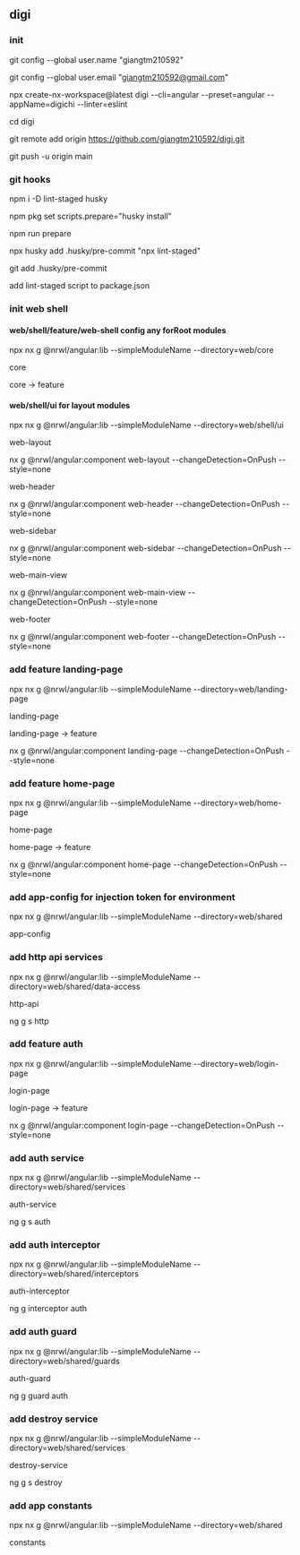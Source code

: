 ## digi

### init

git config --global user.name "giangtm210592"

git config --global user.email "giangtm210592@gmail.com"

npx create-nx-workspace@latest digi --cli=angular --preset=angular --appName=digichi --linter=eslint

cd digi

git remote add origin https://github.com/giangtm210592/digi.git

git push -u origin main

### git hooks

npm i -D lint-staged husky

npm pkg set scripts.prepare="husky install"

npm run prepare

npx husky add .husky/pre-commit "npx lint-staged"

git add .husky/pre-commit

add lint-staged script to package.json

### init web shell

#### web/shell/feature/web-shell config any forRoot modules

npx nx g @nrwl/angular:lib --simpleModuleName --directory=web/core

core

core -> feature

#### web/shell/ui for layout modules

npx nx g @nrwl/angular:lib --simpleModuleName --directory=web/shell/ui

web-layout

nx g @nrwl/angular:component web-layout --changeDetection=OnPush --style=none

web-header

nx g @nrwl/angular:component web-header --changeDetection=OnPush --style=none

web-sidebar

nx g @nrwl/angular:component web-sidebar --changeDetection=OnPush --style=none

web-main-view

nx g @nrwl/angular:component web-main-view --changeDetection=OnPush --style=none

web-footer

nx g @nrwl/angular:component web-footer --changeDetection=OnPush --style=none

### add feature landing-page

npx nx g @nrwl/angular:lib --simpleModuleName --directory=web/landing-page

landing-page

landing-page -> feature

nx g @nrwl/angular:component landing-page --changeDetection=OnPush --style=none

### add feature home-page

npx nx g @nrwl/angular:lib --simpleModuleName --directory=web/home-page

home-page

home-page -> feature

nx g @nrwl/angular:component home-page --changeDetection=OnPush --style=none

### add app-config for injection token for environment

npx nx g @nrwl/angular:lib --simpleModuleName --directory=web/shared

app-config

### add http api services

npx nx g @nrwl/angular:lib --simpleModuleName --directory=web/shared/data-access

http-api

ng g s http

### add feature auth

npx nx g @nrwl/angular:lib --simpleModuleName --directory=web/login-page

login-page

login-page -> feature

nx g @nrwl/angular:component login-page --changeDetection=OnPush --style=none

### add auth service

npx nx g @nrwl/angular:lib --simpleModuleName --directory=web/shared/services

auth-service

ng g s auth

### add auth interceptor

npx nx g @nrwl/angular:lib --simpleModuleName --directory=web/shared/interceptors

auth-interceptor

ng g interceptor auth

### add auth guard

npx nx g @nrwl/angular:lib --simpleModuleName --directory=web/shared/guards

auth-guard

ng g guard auth

### add destroy service

npx nx g @nrwl/angular:lib --simpleModuleName --directory=web/shared/services

destroy-service

ng g s destroy

### add app constants

npx nx g @nrwl/angular:lib --simpleModuleName --directory=web/shared

constants
